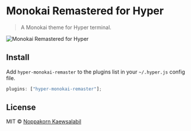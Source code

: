 # Monokai Remastered for Hyper

> A Monokai theme for Hyper terminal.

![Monokai Remastered for Hyper](./image/screenshot-example-theme.png.png)

## Install

Add `hyper-monokai-remaster` to the plugins list in your `~/.hyper.js` config file.

```js
plugins: ["hyper-monokai-remaster"];
```

## License

MIT © [Noppakorn Kaewsalabil](LICENSE)
